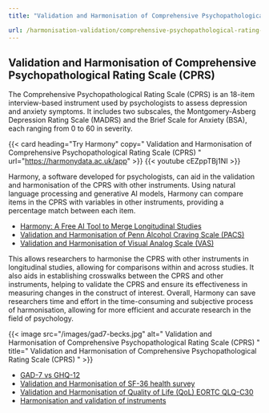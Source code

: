 ```yaml
---
title: "Validation and Harmonisation of Comprehensive Psychopathological Rating Scale (CPRS)"

url: /harmonisation-validation/comprehensive-psychopathological-rating-scale-cprs
---
```


## Validation and Harmonisation of Comprehensive Psychopathological Rating Scale (CPRS)

The Comprehensive Psychopathological Rating Scale (CPRS) is an 18-item interview-based instrument used by psychologists to assess depression and anxiety symptoms. It includes two subscales, the Montgomery-Asberg Depression Rating Scale (MADRS) and the Brief Scale for Anxiety (BSA), each ranging from 0 to 60 in severity.

{{< card heading="Try Harmony" copy=" Validation and Harmonisation of Comprehensive Psychopathological Rating Scale (CPRS) " url="https://harmonydata.ac.uk/app" >}}
{{< youtube cEZppTBj1NI >}}

Harmony, a software developed for psychologists, can aid in the validation and harmonisation of the CPRS with other instruments. Using natural language processing and generative AI models, Harmony can compare items in the CPRS with variables in other instruments, providing a percentage match between each item.

* [Harmony: A Free AI Tool to Merge Longitudinal Studies](/item-harmonisation/harmony-a-free-ai-tool-to-merge-longitudinal-studies)
* [Validation and Harmonisation of Penn Alcohol Craving Scale (PACS)](/harmonisation-validation/penn-alcohol-craving-scale-pacs)
* [Validation and Harmonisation of Visual Analog Scale (VAS)](/harmonisation-validation/visual-analog-scale-vas)

This allows researchers to harmonise the CPRS with other instruments in longitudinal studies, allowing for comparisons within and across studies. It also aids in establishing crosswalks between the CPRS and other instruments, helping to validate the CPRS and ensure its effectiveness in measuring changes in the construct of interest. Overall, Harmony can save researchers time and effort in the time-consuming and subjective process of harmonisation, allowing for more efficient and accurate research in the field of psychology.


{{< image src="/images/gad7-becks.jpg" alt=" Validation and Harmonisation of Comprehensive Psychopathological Rating Scale (CPRS) " title=" Validation and Harmonisation of Comprehensive Psychopathological Rating Scale (CPRS) " >}}









* [GAD-7 vs GHQ-12](/compare-harmonise-instruments/gad-7-vs-ghq-12/)
* [Validation and Harmonisation of SF-36 health survey](/harmonisation-validation/sf-36-health-survey)
* [Validation and Harmonisation of Quality of Life (QoL) EORTC QLQ-C30](/harmonisation-validation/quality-of-life-qol-eortc-qlq-c30)
* [Harmonisation and validation of instruments](/harmonisation-validation/)